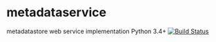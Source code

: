 # metadataservice
metadatastore web service implementation
Python 3.4+
[![Build Status](https://travis-ci.org/arkilic/metadataservice.svg?branch=travis)](https://travis-ci.org/arkilic/metadataservice)
